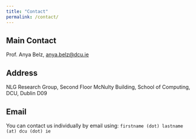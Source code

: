 ```yaml
---
title: "Contact"
permalink: /contact/
---
```

## Main Contact
Prof. Anya Belz, anya.belz@dcu.ie

## Address

NLG Research Group, Second Floor McNulty Building, School of Computing, DCU, Dublin D09

## Email

You can contact us individually by email using: `firstname (dot) lastname (at) dcu (dot) ie`



